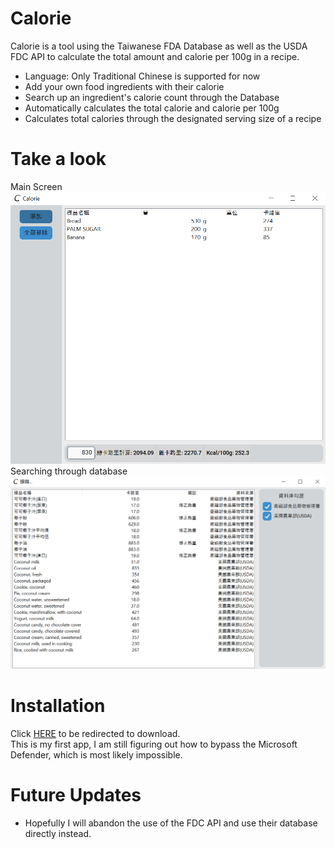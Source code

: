 # Calorie
Calorie is a tool using the Taiwanese FDA Database as well as the USDA FDC API to calculate the total amount and calorie per 100g in a recipe.
* Language: Only Traditional Chinese is supported for now
* Add your own food ingredients with their calorie
* Search up an ingredient's calorie count through the Database
* Automatically calculates the total calorie and calorie per 100g
* Calculates total calories through the designated serving size of a recipe <br />
# Take a look
Main Screen <br />
<img src="data/main_zhtw.PNG" alt="main_zhtw" width="600"/><br />
Searching through database <br />
<img src="data/search_zhtw.PNG" alt="search_zhtw" width="600"/><br />
# Installation
Click [HERE](https://drive.google.com/file/d/1-DjAFjpVLnZgxdUQqUc0r16d8P_aOGE_/view?usp=sharing) to be redirected to download.<br />
This is my first app, I am still figuring out how to bypass the Microsoft Defender, which is most likely impossible.
# Future Updates
* Hopefully I will abandon the use of the FDC API and use their database directly instead.
